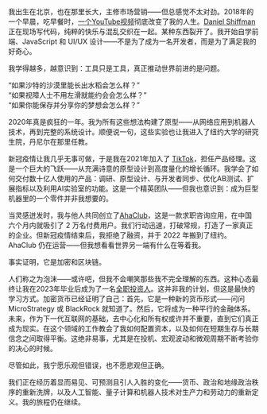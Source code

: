 我出生在北京，也在那里长大，主修市场营销——但总感觉不太对劲。2018年的一个早晨，吃早餐时，[一个YouTube视频](https://www.youtube.com/@TheCodingTrain/videos)彻底改变了我的人生。[Daniel Shiffman](https://en.wikipedia.org/wiki/Daniel_Shiffman) 正在现场写代码，纯粹的快乐与混乱交织在一起。某种东西裂开了。我开始自学前端、JavaScript 和 UI/UX 设计——不是为了成为一名开发者，而是为了满足我的好奇心。

我学得越多，越意识到：工具只是工具，真正推动世界前进的是问题。

“如果沙特的沙漠里能长出水稻会怎么样？”  
“如果视障人士不用左滑就能约会会怎么样？”  
“如果你能保存并分享你的梦想会怎么样？”

2020年真是疯狂的一年。我为所有这些想法构建了原型——从网络应用到机器人技术，再到完整的系统设计。顺便说一句，这些实验也让我进入了纽约大学的研究生院，丹尼尔在那里任教。

新冠疫情让我几乎无事可做，于是我在2021年加入了 [TikTok](https://www.tiktok.com/)，担任产品经理。这是一个巨大的飞跃——从充满诗意的原型设计到高度量化的增长循环。我学会了如何交付数十亿人使用的产品：调研、原型设计、与开发者同步、优化AB测试、扩展指标以及利用AI实验室的功能。这是一个精英团队——但我也意识到：成为巨型机器里的一个零件并非我想要的。

当灵感迸发时，我与他人共同创立了[AhaClub](https://sj.qq.com/appdetail/wxd837edeb52a82b5c)，这是一款求职咨询应用，在中国六个月内就吸引了 2 万名付费用户。我们行动迅速，打破常规，打造了一家真正的企业。但新冠疫情结束后，我拒绝了融资，并于 2022 年搬到了纽约。AhaClub 仍在运营——但我想看看世界另一端有什么在等着我。

事实证明，它是加密和区块链。

人们称之为泡沫——或许吧，但我不会嘲笑那些我不完全理解的东西。这种心态最终让我在2023年毕业后成为了一名[全职投资人](https://www.7xvc.com/)。这并非我的计划，但这是最快的学习方式。加密货币已经证明了自己：首先，它是一种新的货币形式——问问 MicroStrategy 或 BlackRock 就知道了。然后，它将成为一种平行的金融体系。未来，作为下一代互联网的基础，去中心化和所有权或许并不重要，直到它们真正成为现实。在这个领域的工作教会了我如何配置资本，以及如何在短期生存与长期信念之间取得平衡。这绝非易事，尤其是在投机、宏观波动和微观周期不断考验你的决心的时候。

尽管如此，我宁愿乐观但错误，也不愿悲观但正确。

我们正在经历着显而易见、可预测且引人入胜的变化——货币、政治和地缘政治秩序的重新洗牌，以及人工智能、量子计算和机器人技术对生产力和劳动力的重新定义。我的旅程仍在继续。
